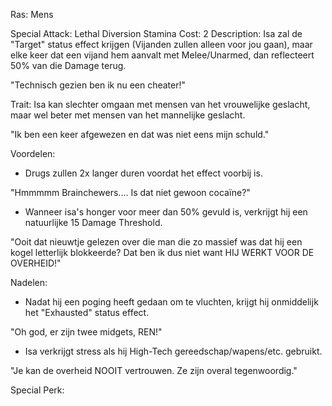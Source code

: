 Ras: Mens

Special Attack: Lethal Diversion
	Stamina Cost: 2
	Description: Isa zal de "Target" status effect krijgen (Vijanden zullen alleen voor jou gaan), maar elke keer dat een vijand hem aanvalt met Melee/Unarmed, dan reflecteert 50% van die Damage terug.

"Technisch gezien ben ik nu een cheater!"

Trait: Isa kan slechter omgaan met mensen van het vrouwelijke geslacht, maar wel beter met mensen van het mannelijke geslacht.

"Ik ben een keer afgewezen en dat was niet eens mijn schuld."

Voordelen:

- Drugs zullen 2x langer duren voordat het effect voorbij is.

"Hmmmmm Brainchewers.... Is dat niet gewoon cocaïne?"

- Wanneer isa's honger voor meer dan 50% gevuld is, verkrijgt hij een natuurlijke 15 Damage Threshold.

"Ooit dat nieuwtje gelezen over die man die zo massief was dat hij een kogel letterlijk blokkeerde? Dat ben ik dus niet want HIJ WERKT VOOR DE OVERHEID!"

Nadelen:

- Nadat hij een poging heeft gedaan om te vluchten, krijgt hij onmiddelijk het "Exhausted" status effect.

"Oh god, er zijn twee midgets, REN!"

- Isa verkrijgt stress als hij High-Tech gereedschap/wapens/etc. gebruikt.

"Je kan de overheid NOOIT vertrouwen. Ze zijn overal tegenwoordig."

Special Perk:

